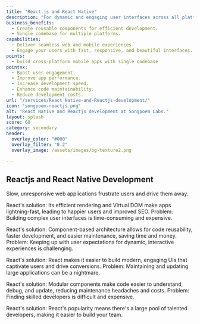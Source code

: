 ```yaml
---
title: "React.js and React Native"
description: "For dynamic and engaging user interfaces across all platforms."
business_benefits:
  - Create reusable components for efficient development.
  - Single codebase for multiple platforms.
capabilities:
  - Deliver seamless web and mobile experiences
  - Engage your users with fast, responsive, and beautiful interfaces.
points:
  - build cross-platform mobile apps with single codebase
pointsx:
  - Boost user engagement.
  - Improve app performance.
  - Increase development speed.
  - Enhance code maintainability.
  - Reduce development costs.
url: "/services/React Native-and-Reactjs-development/"
icon: "songpoem-reactjs.png"
alt: "React Native and Reactjs development at Songpoem Labs."
layout: splash
score: 68
category: secondary
header:
  overlay_color: "#000"
  overlay_filter: "0.2"
  overlay_image: /assets/images/bg-texture2.png

---
```

## Reactjs and React Native Development


Slow, unresponsive web applications frustrate users and drive them away.

React's solution: Its efficient rendering and Virtual DOM make apps lightning-fast, leading to happier users and improved SEO.
Problem:  Building complex user interfaces is time-consuming and expensive.

React's solution: Component-based architecture allows for code reusability, faster development, and easier maintenance, saving time and money.
Problem:  Keeping up with user expectations for dynamic, interactive experiences is challenging.

React's solution: React makes it easier to build modern, engaging UIs that captivate users and drive conversions.
Problem:  Maintaining and updating large applications can be a nightmare.

React's solution: Modular components make code easier to understand, debug, and update, reducing maintenance headaches and costs.
Problem:  Finding skilled developers is difficult and expensive.

React's solution: React's popularity means there's a large pool of talented developers, making it easier to build your team.